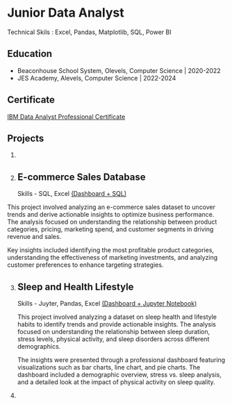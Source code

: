# Junior Data Analyst
Technical Skils : Excel, Pandas, Matplotlib, SQL, Power BI

## Education
 - Beaconhouse School System, Olevels, Computer Science | 2020-2022
 - JES Academy, Alevels, Computer Science | 2022-2024

## Certificate
[IBM Data Analyst Professional Certificate](https://github.com/AbdulRehmanRaja-lab/IBM_Certificates.git)

## Projects
1) 

2) ## E-commerce Sales Database
   Skills - SQL, Excel
   [(Dashboard + SQL)](https://github.com/AbdulRehmanRaja-lab/E-commerce-Sales-Database.git)

   
This project involved analyzing an e-commerce sales dataset to uncover trends and derive actionable insights to optimize business performance. The analysis focused on understanding the relationship between product categories, pricing, marketing spend, and customer segments in driving revenue and sales.

Key insights included identifying the most profitable product categories, understanding the effectiveness of marketing investments, and analyzing customer preferences to enhance targeting strategies.

   
3) ## Sleep and Health Lifestyle
   Skills - Juyter, Pandas, Excel
   [(Dashboard + Jupyter Notebook)](https://github.com/AbdulRehmanRaja-lab/Sleep-and-Helath-Lifestyle.git)

   This project involved analyzing a dataset on sleep health and lifestyle habits to identify trends and provide actionable insights. The analysis focused on understanding the relationship between sleep duration, stress levels, physical activity, and sleep disorders across different demographics.

   The insights were presented through a professional dashboard featuring visualizations such as bar charts, line chart, and pie charts. The dashboard included a demographic overview, stress vs. sleep analysis, and a detailed look at the impact of physical activity on sleep quality.

5)
